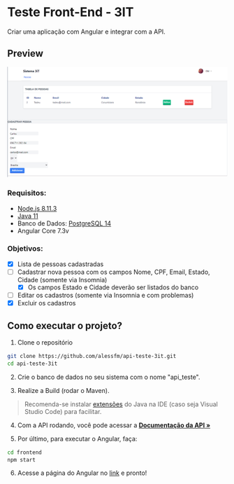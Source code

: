 # Teste Front-End - 3IT
Criar uma aplicação com Angular e integrar com a API.

## Preview

<img src="print.png" alt="Preview">

### Requisitos: 
- [Node.js 8.11.3](https://nodejs.org/)
- [Java 11](https://www.oracle.com/br/java/technologies/javase/jdk11-archive-downloads.html)
- Banco de Dados: [PostgreSQL 14](https://www.postgresql.org/download/)
- Angular Core 7.3v

### Objetivos:

- [x] Lista de pessoas cadastradas
- [ ] Cadastrar nova pessoa com os campos Nome, CPF, Email, Estado, Cidade (somente via Insomnia)
  - [x] Os campos Estado e Cidade deverão ser listados do banco
- [ ] Editar os cadastros (somente via Insomnia e com problemas)
- [x] Excluir os cadastros

## Como executar o projeto?

1. Clone o repositório
```bash
git clone https://github.com/alessfm/api-teste-3it.git
cd api-teste-3it
```

2. Crie o banco de dados no seu sistema com o nome "api_teste".

3. Realize a Build (rodar o Maven).

> Recomenda-se instalar [extensões](https://marketplace.visualstudio.com/items?itemName=vscjava.vscode-java-pack) do Java na IDE (caso seja Visual Studio Code) para facilitar.

4. Com a API rodando, você pode acessar a
<a href="http://localhost:8080/swagger-ui/index.html"><strong>Documentação da API »</strong></a>

5. Por último, para executar o Angular, faça:
```bash
cd frontend
npm start
```

6. Acesse a página do Angular no [link](http://localhost:4200/) e pronto!